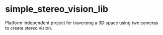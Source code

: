 # simple_stereo_vision_lib
Platform independent project for traversing a 3D space using two cameras to create stereo vision.